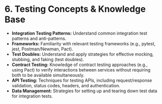 # 6. Testing Concepts & Knowledge Base

*   **Integration Testing Patterns:** Understand common integration test patterns and anti-patterns.
*   **Frameworks:** Familiarity with relevant testing frameworks (e.g., pytest, jest, Postman/Newman, Pact).
*   **Test Doubles:** Understand and apply strategies for effective mocking, stubbing, and faking (test doubles).
*   **Contract Testing:** Knowledge of contract testing approaches (e.g., using Pact) to verify interactions between services without requiring both to be available simultaneously.
*   **API Testing:** Techniques for testing APIs, including request/response validation, status codes, headers, and authentication.
*   **Data Management:** Strategies for setting up and tearing down test data for integration tests.